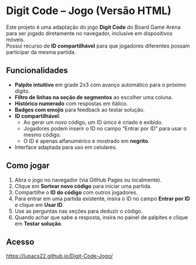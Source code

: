 # Digit Code – Jogo (Versão HTML)

Este projeto é uma adaptação do jogo **Digit Code** do Board Game Arena para ser jogado diretamente no navegador, inclusive em dispositivos móveis.  
Possui recurso de **ID compartilhável** para que jogadores diferentes possam participar da mesma partida.

## Funcionalidades
- **Palpite intuitivo** em grade 2x3 com avanço automático para o próximo dígito.
- **Filtro de linhas na seção de segmentos** ao escolher uma coluna.
- **Histórico numerado** com respostas em itálico.
- **Badges com emojis** para feedback ao testar solução.
- **ID compartilhável**:
  - Ao gerar um novo código, um ID único é criado e exibido.
  - Jogadores podem inserir o ID no campo “Entrar por ID” para usar o mesmo código.
  - O ID é apenas alfanumérico e mostrado em **negrito**.
- Interface adaptada para uso em celulares.

## Como jogar
1. Abra o jogo no navegador (via GitHub Pages ou localmente).
2. Clique em **Sortear novo código** para iniciar uma partida.
3. Compartilhe o **ID do código** com outros jogadores.
4. Para entrar em uma partida existente, insira o ID no campo **Entrar por ID** e clique em **Usar ID**.
5. Use as perguntas nas seções para deduzir o código.
6. Quando achar que sabe a resposta, insira no painel de palpites e clique em **Testar solução**.

## Acesso
https://lupacs22.github.io/Digit-Code-Jogo/
